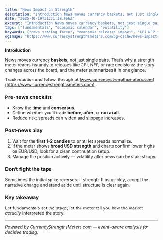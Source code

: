 ```yaml
---
title: "News Impact on Strength"
description: "Introduction News moves currency baskets, not just single pairs..."
date: "2025-10-19T21:31:38.066Z"
excerpt: "Introduction News moves currency baskets, not just single pairs. That’s why a strength meter reacts instantly to releases like CPI, NFP, or rate decisions: the story changes across the board, and the meter summarizes it in one glance. Track reaction and follow-through at [www.currencystrengthsmeters.com](https://www.currencystrengthsmeters.com). Pre-news checklist - Know the time..."
tags: ["fundamentals", "economic calendar", "volatility"]
keywords: ["news trading forex", "economic releases impact", "CPI NFP forex", "strength meter fundamentals", "post news strategy"]
ogImage: "https://www.currencystrengthsmeters.com/og-cache/news-impact-on-strength.jpg"
---
```

**Introduction**

News moves currency **baskets**, not just single pairs. That’s why a strength meter reacts instantly to releases like CPI, NFP, or rate decisions: the story changes across the board, and the meter summarizes it in one glance.

Track reaction and follow-through at [www.currencystrengthsmeters.com](https://www.currencystrengthsmeters.com).

### Pre-news checklist

- Know the **time** and **consensus**.  
- Define whether you’ll trade **before**, **after**, or **not at all**.  
- Reduce risk; spreads can widen and slippage increases.

### Post-news play

1. Wait for the **first 1–2 candles** to print; let spreads normalize.  
2. If the meter shows **broad USD strength** and charts confirm lower highs on EUR/USD, look for a clean continuation setup.  
3. Manage the position actively — volatility after news can be stair-steppy.

### Don’t fight the tape

Sometimes the initial spike reverses. If strength flips quickly, accept the narrative change and stand aside until structure is clear again.

### Key takeaway

Let fundamentals set the stage; let the meter tell you how the market *actually* interpreted the story.

---

*Powered by [CurrencyStrengthsMeters.com](https://www.currencystrengthsmeters.com) — event-aware analysis for decisive trading.*
